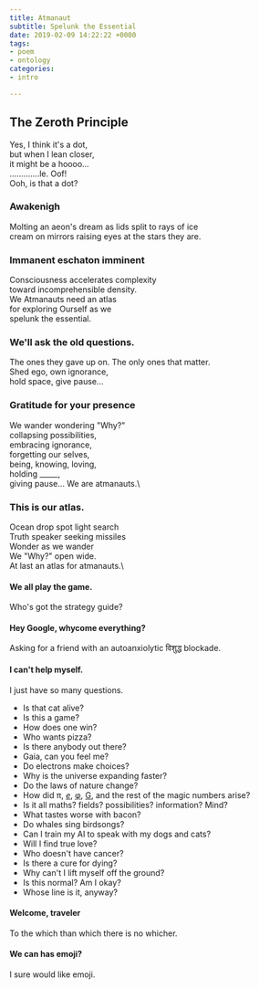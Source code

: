 ```yaml
---
title: Atmanaut
subtitle: Spelunk the Essential
date: 2019-02-09 14:22:22 +0000
tags:
- poem
- ontology
categories:
- intro

---
```

## The Zeroth Principle

Yes, I think it's a dot,\
but when I lean closer,\
it might be a hoooo...\
.............le. Oof!\
Ooh, is that a dot?

### Awakenigh

Molting an aeon's dream as
lids split to rays of ice  
cream on mirrors
raising eyes
at the stars they are.

### Immanent eschaton imminent

Consciousness accelerates complexity  
toward incomprehensible density.  
We Atmanauts need an atlas  
for exploring Ourself as we  
spelunk the essential.

### We'll ask the old questions.  

The ones they gave up on.
The only ones that matter.  
Shed ego, own ignorance,  
hold space, give pause…

### Gratitude for your presence

We wander wondering "Why?"\
collapsing possibilities,\
embracing ignorance,\
forgetting our selves,\
being, knowing, loving,\
holding _____,\
giving pause…
We are atmanauts.\

### This is our atlas.

Ocean drop spot light search\
Truth speaker seeking missiles\
Wonder as we wander\
We "Why?" open wide.\
At last an atlas for atmanauts.\

#### We all play the game.
Who's got the strategy guide?

#### Hey Google, whycome everything?
Asking for a friend with an autoanxiolytic विशुद्ध blockade.

#### I can't help myself.
I just have so many questions.

- Is that cat alive?
- Is this a game?
- How does one win?
- Who wants pizza?
- Is there anybody out there?
- Gaia, can you feel me?
- Do electrons make choices?
- Why is the universe expanding faster?
- Do the laws of nature change?
- How did π, [*e*](https://www.wikiwand.com/en/E_(mathematical_constant)), [φ](https://www.wikiwand.com/en/Golden_ratio), [G](https://www.wikiwand.com/en/Gravitational_constant), and the rest of the magic numbers arise?
- Is it all maths? fields? possibilities? information? Mind?
- What tastes worse with bacon?
- Do whales sing birdsongs?
- Can I train my AI to speak with my dogs and cats?
- Will I find true love?
- Who doesn't have cancer?
- Is there a cure for dying?
- Why can't I lift myself off the ground?
- Is this normal? Am I okay?
- Whose line is it, anyway?

#### Welcome, traveler
To the which than which there is no whicher.

#### We can has emoji?
I sure would like emoji.
